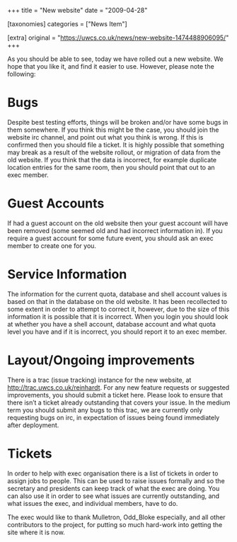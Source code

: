 +++
title = "New website"
date = "2009-04-28"

[taxonomies]
categories = ["News Item"]

[extra]
original = "https://uwcs.co.uk/news/new-website-1474488906095/"
+++

As you should be able to see, today we have rolled out a new website. We hope that you like it, and find it easier to use. However, please note the following:

# Bugs

Despite best testing efforts, things will be broken and/or have some bugs in them somewhere. If you think this might be the case, you should join the website irc channel, and point out what you think is wrong. If this is confirmed then you should file a ticket. It is highly possible that something may break as a result of the website rollout, or migration of data from the old website. If you think that the data is incorrect, for example duplicate location entries for the same room, then you should point that out to an exec member.

# Guest Accounts

If had a guest account on the old website then your guest account will have been removed (some seemed old and had incorrect information in). If you require a guest account for some future event, you should ask an exec member to create one for you.

# Service Information

The information for the current quota, database and shell account values is based on that in the database on the old website. It has been recollected to some extent in order to attempt to correct it, however, due to the size of this information it is possible that it is incorrect. When you login you should look at whether you have a shell account, database account and what quota level you have and if it is incorrect, you should report it to an exec member.

# Layout/Ongoing improvements

There is a trac (issue tracking) instance for the new website, at http://trac.uwcs.co.uk/reinhardt. For any new feature requests or suggested improvements, you should submit a ticket here. Please look to ensure that there isn’t a ticket already outstanding that covers your issue. In the medium term you should submit any bugs to this trac, we are currently only requesting bugs on irc, in expectation of issues being found immediately after deployment.

# Tickets

In order to help with exec organisation there is a list of tickets in order to assign jobs to people. This can be used to raise issues formally and so the secretary and presidents can keep track of what the exec are doing. You can also use it in order to see what issues are currently outstanding, and what issues the exec, and individual members, have to do.

The exec would like to thank Mulletron, Odd\_Bloke especially, and all other contributors to the project, for putting so much hard-work into getting the site where it is now.
